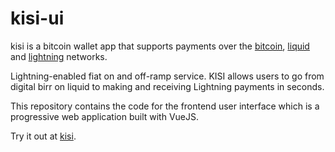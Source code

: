 # kisi-ui

kisi is a bitcoin wallet app that supports payments over the <a href="https://bitcoin.org">bitcoin</a>, <a href="https://blockstream.com/liquid/">liquid</a> and <a href="http://lightning.network/">lightning</a> networks. 

Lightning-enabled fiat on and off-ramp service. KISI allows users to go from digital birr on liquid to making and receiving Lightning payments in seconds.

This repository contains the code for the frontend user interface which is a progressive web application built with VueJS. 

Try it out at <a href="https://kisi.app/">kisi</a>.
